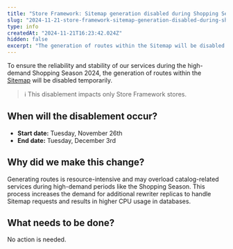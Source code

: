 ```yaml
---
title: "Store Framework: Sitemap generation disabled during Shopping Season"
slug: "2024-11-21-store-framework-sitemap-generation-disabled-during-shopping-season"
type: info
createdAt: "2024-11-21T16:23:42.024Z"
hidden: false
excerpt: "The generation of routes within the Sitemap will be disabled temporarily during Shopping Season 2024."
---
```


To ensure the reliability and stability of our services during the high-demand Shopping Season 2024, the generation of routes within the [Sitemap](https://developers.vtex.com/docs/apps/vtex.store-sitemap) will be disabled temporarily.

>ℹ️ This disablement impacts only Store Framework stores.

## When will the disablement occur?

- **Start date:** Tuesday, November 26th
- **End date:** Tuesday, December 3rd

## Why did we make this change?

Generating routes is resource-intensive and may overload catalog-related services during high-demand periods like the Shopping Season. This process increases the demand for additional rewriter replicas to handle Sitemap requests and results in higher CPU usage in databases.

## What needs to be done?

No action is needed.

